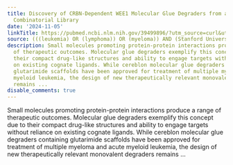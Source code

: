```yaml
---
title: Discovery of CRBN-Dependent WEE1 Molecular Glue Degraders from a Multicomponent
  Combinatorial Library
date: '2024-11-05'
linkTitle: https://pubmed.ncbi.nlm.nih.gov/39499896/?utm_source=curl&utm_medium=rss&utm_campaign=pubmed-2&utm_content=1Rkszs2HVZ2RHP33OibaNFew6VK-LzjJWTD4GwmLlk8B-wCceh&fc=20220923065203&ff=20241106183637&v=2.18.0.post9+e462414
source: (((leukemia) OR (lymphoma)) OR (myeloma)) AND (Stanford University[Affiliation])
description: Small molecules promoting protein-protein interactions produce a range
  of therapeutic outcomes. Molecular glue degraders exemplify this concept due to
  their compact drug-like structures and ability to engage targets without reliance
  on existing cognate ligands. While cereblon molecular glue degraders containing
  glutarimide scaffolds have been approved for treatment of multiple myeloma and acute
  myeloid leukemia, the design of new therapeutically relevant monovalent degraders
  remains ...
disable_comments: true
---
```

Small molecules promoting protein-protein interactions produce a range of therapeutic outcomes. Molecular glue degraders exemplify this concept due to their compact drug-like structures and ability to engage targets without reliance on existing cognate ligands. While cereblon molecular glue degraders containing glutarimide scaffolds have been approved for treatment of multiple myeloma and acute myeloid leukemia, the design of new therapeutically relevant monovalent degraders remains ...